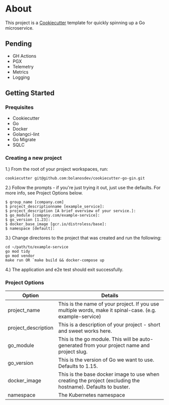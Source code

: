 # About

This project is a [Cookiecutter](https://github.com/cookiecutter/cookiecutter) template for quickly spinning up a Go microservice.

## Pending

- GH Actions
- PGX
- Telemetry
- Metrics
- Logging

## Getting Started

### Prequisites

- Cookiecutter
- Go
- Docker
- Golangci-lint
- Go Migrate
- SQLC

### Creating a new project

1.) From the root of your project workspaces, run:

```
cookiecutter git@github.com:bolanosdev/cookiecutter-go-gin.git
```

2.) Follow the prompts - if you're just trying it out, just use the defaults. For more info, see Project Options below.

```
$ group_name [company.com]
$ project_descriptionname [example_service]:
$ project_description [A brief overview of your service.]:
$ go_module [company.com/example-service]:
$ go_version [1.23]:
$ docker_base_image [gcr.io/distroless/base]:
$ namespace [default]:
```

3.) Change directores to the project that was created and run the following:

```
cd ~/path/to/example-service
go mod tidy
go mod vendor
make run OR `make build && docker-compose up
```

4.) The application and e2e test should exit successfully.

### Project Options

| Option              | Details                                                                                                      |
| ------------------- | ------------------------------------------------------------------------------------------------------------ |
| project_name        | This is the name of your project. If you use multiple words, make it spinal-case. (e.g. example-service)     |
| project_description | This is a description of your project - short and sweet works here.                                          |
| go_module           | This is the go module. This will be auto-generated from your project name and project slug.                  |
| go_version          | This is the version of Go we want to use. Defaults to 1.15.                                                  |
| docker_image        | This is the base docker image to use when creating the project (excluding the hostname). Defaults to buster. |
| namespace           | The Kubernetes namespace                                                                                     |

